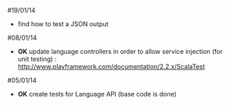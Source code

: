 #19/01/14

- find how to test a JSON output

#08/01/14

- **OK** update language controllers in order to allow service injection (for unit testing) : http://www.playframework.com/documentation/2.2.x/ScalaTest

#05/01/14

- **OK** create tests for Language API (base code is done)